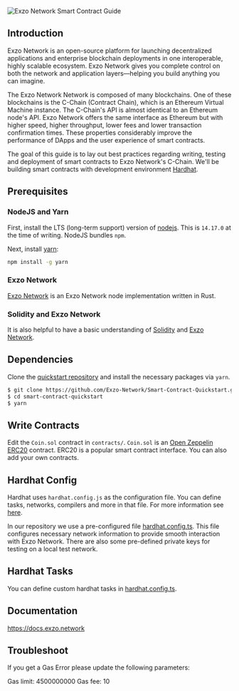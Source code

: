 ![Exzo Network Smart Contract Guide](https://raw.githubusercontent.com/Exzo-Network/Exzo-Network-Branding-Assets/main/index.png)

## Introduction

Exzo Network is an open-source platform for launching decentralized applications and enterprise blockchain deployments in one interoperable, highly scalable ecosystem. Exzo Network gives you complete control on both the network and application layers&mdash;helping you build anything you can imagine.

The Exzo Network Network is composed of many blockchains. One of these blockchains is the C-Chain (Contract Chain), which is an Ethereum Virtual Machine instance. The C-Chain's API is almost identical to an Ethereum node's API. Exzo Network offers the same interface as Ethereum but with higher speed, higher throughput, lower fees and lower transaction confirmation times. These properties considerably improve the performance of DApps and the user experience of smart contracts.

The goal of this guide is to lay out best practices regarding writing, testing and deployment of smart contracts to Exzo Network's C-Chain. We'll be building smart contracts with development environment [Hardhat](https://hardhat.org).

## Prerequisites

### NodeJS and Yarn

First, install the LTS (long-term support) version of [nodejs](https://nodejs.org/en). This is `14.17.0` at the time of writing. NodeJS bundles `npm`.

Next, install [yarn](https://yarnpkg.com):

```zsh
npm install -g yarn
```

### Exzo Network

[Exzo Network](https://github.com/Exzo-Network/Exzo-Network-Blockchain) is an Exzo Network node implementation written in Rust.

### Solidity and Exzo Network

It is also helpful to have a basic understanding of [Solidity](https://docs.soliditylang.org) and [Exzo Network](https://docs.exzo.network).

## Dependencies

Clone the [quickstart repository](https://github.com/ava-labs/avalanche-smart-contract-quickstart) and install the necessary packages via `yarn`.

```zsh
$ git clone https://github.com/Exzo-Network/Smart-Contract-Quickstart.git
$ cd smart-contract-quickstart
$ yarn
```

## Write Contracts

Edit the `Coin.sol` contract in `contracts/`. `Coin.sol` is an [Open Zeppelin](https://openzeppelin.com) [ERC20](https://eips.ethereum.org/EIPS/eip-20) contract. ERC20 is a popular smart contract interface. You can also add your own contracts.

## Hardhat Config

Hardhat uses `hardhat.config.js` as the configuration file. You can define tasks, networks, compilers and more in that file. For more information see [here](https://hardhat.org/config/).

In our repository we use a pre-configured file [hardhat.config.ts](https://github.com/Exzo-Network/Smart-Contract-Quickstart/blob/main/hardhat.config.ts). This file configures necessary network information to provide smooth interaction with Exzo Network. There are also some pre-defined private keys for testing on a local test network.

## Hardhat Tasks

You can define custom hardhat tasks in [hardhat.config.ts](https://github.com/Exzo-Network/Smart-Contract-Quickstart/blob/main/hardhat.config.ts).

## Documentation

https://docs.exzo.network


## Troubleshoot

If you get a Gas Error please update the following parameters:

Gas limit: 4500000000
Gas fee: 10

